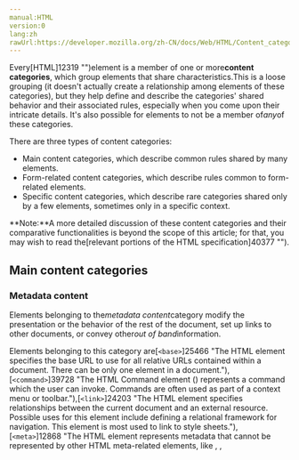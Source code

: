 ```yaml
---
manual:HTML
version:0
lang:zh
rawUrl:https://developer.mozilla.org/zh-CN/docs/Web/HTML/Content_categories
---
```






Every[HTML]12319 "")element is a member of one or more**content categories**, which group elements that share characteristics.This is a loose grouping (it doesn&#39;t actually create a relationship among elements of these categories), but they help define and describe the categories&#39; shared behavior and their associated rules, especially when you come upon their intricate details. It&#39;s also possible for elements to not be a member of*any*of these categories.



There are three types of content categories:


* Main content categories, which describe common rules shared by many elements.
* Form-related content categories, which describe rules common to form-related elements.
* Specific content categories, which describe rare categories shared only by a few elements, sometimes only in a specific context.


**Note:**A more detailed discussion of these content categories and their comparative functionalities is beyond the scope of this article; for that, you may wish to read the[relevant portions of the HTML specification]40377 "").







## Main content categories<a name="Main_content_categories"></a>

### Metadata content<a name="Metadata_content"></a>


Elements belonging to the*metadata content*category modify the presentation or the behavior of the rest of the document, set up links to other documents, or convey other*out of band*information.



Elements belonging to this category are[`<base>`]25466 "The HTML <base> element specifies the base URL to use for all relative URLs contained within a document. There can be only one <base> element in a document."),<i></i>[`<command>`]39728 "The HTML Command element (<command>) represents a command which the user can invoke. Commands are often used as part of a context menu or toolbar."),[`<link>`]24203 "The HTML <link> element specifies relationships between the current document and an external resource. Possible uses for this element include defining a relational framework for navigation. This element is most used to link to style sheets."),[`<meta>`]12868 "The HTML <meta> element represents metadata that cannot be represented by other HTML meta-related elements, like <base>, <link>, <script>, <style> or <title>."),[`<noscript>`]39428 "The HTML <noscript> element defines a section of HTML to be inserted if a script type on the page is unsupported or if scripting is currently turned off in the browser."),[`<script>`]39431 "The HTML <script> element is used to embed or reference executable code; this is typically used to embed or refer to JavaScript code."),[`<style>`]13253 "The HTML <style> element contains style information for a document, or part of a document.")and[`<title>`]13524 "The HTML Title element (<title>) defines the title of the document, shown in a browser's title bar or on the page's tab.").


### Flow content<a name="Flow_content"></a>


Elements belonging to the flow content category typically contain text or embedded content. They are:[`<a>`]24205 "The HTML <a> element (or anchor element) creates a hyperlink to other web pages, files, locations within the same page, email addresses, or any other URL."),[`<abbr>`]39399 "The HTML <abbr> element represents an abbreviation and optionally provides a full description for it. If present, the title attribute must contain this full description and nothing else."),[`<address>`]39401 "The HTML <address> element indicates that the enclosed HTML provides contact information for a person or people, or for an organization."),[`<article>`]36799 "The HTML <article> element represents a self-contained composition in a document, page, application, or site, which is intended to be independently distributable or reusable (e.g., in syndication). Examples include: a forum post, a magazine or newspaper article, or a blog entry."),[`<aside>`]36800 "The HTML <aside> element represents a portion of a document whose content is only indirectly related to the document's main content."),[`<audio>`]13227 "The HTML <audio> element is used to embed sound content in documents. It may contain one or more audio sources, represented using the src attribute or the <source> element: the browser will choose the most suitable one. It can also be the destination for streamed media, using a MediaStream."),[`<b>`]39402 "The HTML Bring Attention To element (<b>)  is used to draw the reader's attention to the element's contents, which are not otherwise granted special importance."),[`<bdo>`]39404 "The HTML Bidirectional Text Override element (<bdo>) overrides the current directionality of text, so that the text within is rendered in a different direction."),[`<bdi>`]39403 "The HTML <bdi> element (bidirectional isolation) isolates a span of text that might be formatted in a different direction from other text outside it."),[`<blockquote>`]13146 "The HTML <blockquote> Element (or HTML Block Quotation Element) indicates that the enclosed text is an extended quotation. Usually, this is rendered visually by indentation (see Notes for how to change it). A URL for the source of the quotation may be given using the cite attribute, while a text representation of the source can be given using the <cite> element."),[`<br>`]12141 "The HTML <br> element produces a line break in text (carriage-return). It is useful for writing a poem or an address, where the division of lines is significant."),[`<button>`]23957 "The HTML <button> element represents a clickable button, which can be used in forms, or anywhere in a document that needs simple, standard button functionality."),[`<canvas>`]470 "Use the HTML <canvas> element with either the canvas scripting API or the WebGL API to draw graphics and animations."),[`<cite>`]13148 "The HTML Citation element (<cite>) is used to describe a reference to a cited creative work, and must include either the title or the URL of that work."),[`<code>`]34192 "The HTML <code> element displays its contents styled in a fashion intended to indicate that the text is a short fragment of computer code."),<i></i>[`<command>`]39728 "The HTML Command element (<command>) represents a command which the user can invoke. Commands are often used as part of a context menu or toolbar."),[`<data>`]12271 "The HTML <data> element links a given content with a machine-readable translation. If the content is time- or date-related, the <time> element must be used."),[`<datalist>`]12283 "The HTML <datalist> element contains a set of <option> elements that represent the values available for other controls."),[`<del>`]12904 "The HTML <del> element represents a range of text that has been deleted from a document."),[`<details>`]12290 "The HTML Details Element (<details>) is used to create a disclosure widget in which information is visible only when the widget is toggled into an "open" state. A summary or label can be provided using the <summary> element."),[`<dfn>`]39410 "The HTML Definition element (<dfn>) is used to indicate the term being defined within the context of a definition phrase or sentence."),[`<div>`]24289 "The HTML Content Division element (<div>) is the generic container for flow content. It has no effect on the content or layout until styled using CSS."),[`<dl>`]12267 "The HTML <dl> element represents a description list. The element encloses a list of groups of terms (specified using the <dt> element) and descriptions (provided by <dd> elements). Common uses for this element are to implement a glossary or to display metadata (a list of key-value pairs)."),[`<em>`]39413 "The HTML <em> element marks text that has stress emphasis. The <em> element can be nested, with each level of nesting indicating a greater degree of emphasis."),[`<embed>`]12384 "The HTML <embed> element embeds external content at the specified point in the document. This content is provided by an external application or other source of interactive content such as a browser plug-in."),[`<fieldset>`]17155 "The HTML <fieldset> element is used to group several controls as well as labels (<label>) within a web form."),[`<figure>`]39415 "The HTML <figure> element represents self-contained content, frequently with a caption (<figcaption>), and is typically referenced as a single unit."),[`<footer>`]32760 "The HTML <footer> element represents a footer for its nearest sectioning content or sectioning root element. A footer typically contains information about the author of the section, copyright data or links to related documents."),[`<form>`]12729 "The HTML <form> element represents a document section that contains interactive controls to submit information to a web server."),[`<h1>`]12534 "Heading elements implement six levels of document headings, <h1> is the most important and <h6> is the least. A heading element briefly describes the topic of the section it introduces. Heading information may be used by user agents, for example, to construct a table of contents for a document automatically."),[`<h2>`]12535 "Heading elements implement six levels of document headings, <h1> is the most important and <h6> is the least. A heading element briefly describes the topic of the section it introduces. Heading information may be used by user agents, for example, to construct a table of contents for a document automatically."),[`<h3>`]12536 "Heading elements implement six levels of document headings, <h1> is the most important and <h6> is the least. A heading element briefly describes the topic of the section it introduces. Heading information may be used by user agents, for example, to construct a table of contents for a document automatically."),[`<h4>`]12537 "Heading elements implement six levels of document headings, <h1> is the most important and <h6> is the least. A heading element briefly describes the topic of the section it introduces. Heading information may be used by user agents, for example, to construct a table of contents for a document automatically."),[`<h5>`]12538 "Heading elements implement six levels of document headings, <h1> is the most important and <h6> is the least. A heading element briefly describes the topic of the section it introduces. Heading information may be used by user agents, for example, to construct a table of contents for a document automatically."),[`<h6>`]12539 "Heading elements implement six levels of document headings, <h1> is the most important and <h6> is the least. A heading element briefly describes the topic of the section it introduces. Heading information may be used by user agents, for example, to construct a table of contents for a document automatically."),[`<header>`]39416 "The HTML <header> element represents introductory content, typically a group of introductory or navigational aids. It may contain some heading elements but also other elements like a logo, a search form, an author name, and so on."),[`<hgroup>`]39417 "The HTML <hgroup> element represents a multi-level heading for a section of a document. It groups a set of <h1>–<h6> elements."),[`<hr>`]12514 "The HTML <hr> element represents a thematic break between paragraph-level elements (for example, a change of scene in a story, or a shift of topic with a section); historically, this has been presented as a horizontal rule or line."),[`<i>`]39418 "The HTML <i> element represents a range of text that is set off from the normal text for some reason, for example, technical terms, foreign language phrases, or fictional character thoughts. It is typically displayed in italic type."),[`<iframe>`]24626 "The HTML <iframe> element represents a nested browsing context, effectively embedding another HTML page into the current page. In HTML 4.01, a document may contain a head and a body or a head and a frameset, but not both a body and a frameset. However, an <iframe> can be used within a normal document body. Each browsing context has its own session history and active document. The browsing context that contains the embedded content is called the parent browsing context. The top-level browsing context (which has no parent) is typically the browser window."),[`<img>`]26829 "The HTML <img> element embeds an image into the document."),[`<input>`]17158 "The HTML <input> element is used to create interactive controls for web-based forms in order to accept data from the user."),[`<ins>`]12905 "The HTML <ins> element represents a range of text that has been added to a document."),[`<kbd>`]39419 "The HTML Keyboard Input element (<kbd>) represents a span of inline text denoting textual user input from a keyboard, voice input, or any other text entry device."),<i></i>[`<keygen>`]12739 "The HTML <keygen> element exists to facilitate generation of key material, and submission of the public key as part of an HTML form. This mechanism is designed for use with Web-based certificate management systems. It is expected that the <keygen> element will be used in an HTML form along with other information needed to construct a certificate request, and that the result of the process will be a signed certificate."),[`<label>`]12888 "The HTML <label> element represents a caption for an item in a user interface."),[`<main>`]39421 "The HTML <main> element represents the main content of the <body> of a document, portion of a document, or application. The main content area consists of content that is directly related to, or expands upon the central topic of, a document or the central functionality of an application."),[`<map>`]12820 "The HTML <map> element is used with <area> elements to define an image map (a clickable link area)."),[`<mark>`]39422 "The HTML Mark Text element (<mark>) represents text which is marked or highlighted for reference or notation purposes, due to the marked passage's relevance or importance in the enclosing context."),`[&lt;math&gt;]31180 "<math>")`,[`<menu>`]39424 "The HTML <menu> element represents a group of commands that a user can perform or activate. This includes both list menus, which might appear across the top of a screen, as well as context menus, such as those that might appear underneath a button after it has been clicked."),[`<meter>`]12874 "The HTML <meter> element represents either a scalar value within a known range or a fractional value."),[`<nav>`]36801 "The HTML <nav> element represents a section of a page whose purpose is to provide navigation links, either within the current document or to other documents. Common examples of navigation sections are menus, tables of contents, and indexes."),[`<noscript>`]39428 "The HTML <noscript> element defines a section of HTML to be inserted if a script type on the page is unsupported or if scripting is currently turned off in the browser."),[`<object>`]12937 "The HTML <object> element represents an external resource, which can be treated as an image, a nested browsing context, or a resource to be handled by a plugin."),[`<ol>`]12759 "The HTML <ol> element represents an ordered list of items, typically rendered as a numbered list."),[`<output>`]13051 "The HTML Output element (<output>) is a container element into which a site or app can inject the results of a calculation or the outcome of a user action."),[`<p>`]13089 "The HTML <p> element represents a paragraph of text."),[`<pre>`]13128 "The HTML <pre> element represents preformatted text which is to be presented exactly as written in the HTML file."),[`<progress>`]36419 "The HTML <progress> element displays an indicator showing the completion progress of a task, typically displayed as a progress bar."),[`<q>`]13147 "The HTML <q> element  indicates that the enclosed text is a short inline quotation. Most modern browsers implement this by surrounding the text in quotation marks. "),[`<ruby>`]34486 "The HTML <ruby> element represents a ruby annotation. Ruby annotations are for showing pronunciation of East Asian characters."),[`<s>`]36676 "The HTML <s> element renders text with a strikethrough, or a line through it. Use the <s> element to represent things that are no longer relevant or no longer accurate. However, <s> is not appropriate when indicating document edits; for that, use the <del> and <ins> elements, as appropriate."),[`<samp>`]39430 "The HTML Sample Element (<samp>) is used to enclose inline text which represents sample (or quoted) output from a computer program."),[`<script>`]39431 "The HTML <script> element is used to embed or reference executable code; this is typically used to embed or refer to JavaScript code."),[`<section>`]36280 "The HTML <section> element represents a standalone section — which doesn't have a more specific semantic element to represent it — contained within an HTML document."),[`<select>`]18852 "The HTML <select> element represents a control that provides a menu of options:"),[`<small>`]39432 "The HTML <small> element makes the text font size one size smaller (for example, from large to medium, or from small to x-small) down to the browser's minimum font size.  In HTML5, this element is repurposed to represent side-comments and small print, including copyright and legal text, independent of its styled presentation."),[`<span>`]13247 "The HTML <span> element is a generic inline container for phrasing content, which does not inherently represent anything. It can be used to group elements for styling purposes (using the class or id attributes), or because they share attribute values, such as lang."),[`<strong>`]39435 "The HTML Strong Importance Element (<strong>) indicates that its contents have strong importance, seriousness, or urgency. Browsers typically render the contents in bold type."),[`<sub>`]30246 "The HTML Subscript element (<sub>) specifies inline text which should be displayed as subscript for solely typographical reasons. Subscripts are typically rendered with a lowered baseline using smaller text."),[`<sup>`]30247 "The HTML Superscript element (<sup>) specifies inline text which is to be displayed as superscript for solely typographical reasons."),[`<svg>`]18140 "The svg element can be used to embed an SVG fragment inside the current document (for example, an HTML document). This SVG fragment has its own viewport and coordinate system."),[`<table>`]31806 "The HTML <table> element represents tabular data — that is, information presented in a two-dimensional table comprised of rows and columns of cells containing data."),[`<template>`]39436 "The HTML <template> element is a mechanism for holding client-side content that is not to be rendered when a page is loaded but may subsequently be instantiated during runtime using JavaScript."),[`<textarea>`]25792 "The HTML <textarea> element represents a multi-line plain-text editing control."),[`<time>`]13507 "The HTML <time> element represents either a time on a 24-hour clock or a precise date in the Gregorian calendar (with optional time and timezone information)."),[`<ul>`]13566 "The HTML <ul> element represents an unordered list of items, typically rendered as a bulleted list."),[`<var>`]39438 "The HTML Variable element (<var>) represents the name of a variable in a mathematical expression or a programming context."),[`<video>`]13226 "Use the HTML <video> element to embed video content in a document."),[`<wbr>`]39439 "The HTML <wbr> element represents a word break opportunity—a position within text where the browser may optionally break a line, though its line-breaking rules would not otherwise create a break at that location.")and Text.



A few other elements belong to this category, but only if a specific condition is fulfilled:


* [`<area>`]12822 "The HTML <area> element defines a hot-spot region on an image, and optionally associates it with a hypertext link. This element is used only within a <map> element."), if it is a descendant of a[`<map>`]12820 "The HTML <map> element is used with <area> elements to define an image map (a clickable link area).")element
* [`<link>`]24203 "The HTML <link> element specifies relationships between the current document and an external resource. Possible uses for this element include defining a relational framework for navigation. This element is most used to link to style sheets."), if the[itemprop]40379 "")attribute is present
* [`<meta>`]12868 "The HTML <meta> element represents metadata that cannot be represented by other HTML meta-related elements, like <base>, <link>, <script>, <style> or <title>."), if the[**itemprop**]40379 "")attribute is present
* [`<style>`]13253 "The HTML <style> element contains style information for a document, or part of a document."), if the`[scoped]40380 "")`attribute is present

### Sectioning content<a name="Sectioning_content"></a>


Elements belonging to the sectioning content model create a[section in the current outline]32709 "Sections and Outlines of an HTML5 document")that defines the scope of[`<header>`]39416 "The HTML <header> element represents introductory content, typically a group of introductory or navigational aids. It may contain some heading elements but also other elements like a logo, a search form, an author name, and so on.")elements,[`<footer>`]32760 "The HTML <footer> element represents a footer for its nearest sectioning content or sectioning root element. A footer typically contains information about the author of the section, copyright data or links to related documents.")elements, and[heading content]40381 "").



Elements belonging to this category are[`<article>`]36799 "The HTML <article> element represents a self-contained composition in a document, page, application, or site, which is intended to be independently distributable or reusable (e.g., in syndication). Examples include: a forum post, a magazine or newspaper article, or a blog entry."),[`<aside>`]36800 "The HTML <aside> element represents a portion of a document whose content is only indirectly related to the document's main content."),[`<nav>`]36801 "The HTML <nav> element represents a section of a page whose purpose is to provide navigation links, either within the current document or to other documents. Common examples of navigation sections are menus, tables of contents, and indexes.")and[`<section>`]36280 "The HTML <section> element represents a standalone section — which doesn't have a more specific semantic element to represent it — contained within an HTML document.").



Do not confuse this content model with the[sectioning root]39173 "Sections and Outlines of an HTML5 document#sectioning root")category, which isolates its content from the regular outline.



### Heading content<a name="Heading_content"></a>


Heading content defines the title of a section, whether marked by an explicit[sectioning content]40382 "")element, or implicitly defined by the heading content itself.



Elements belonging to this category are[`<h1>`]12534 "Heading elements implement six levels of document headings, <h1> is the most important and <h6> is the least. A heading element briefly describes the topic of the section it introduces. Heading information may be used by user agents, for example, to construct a table of contents for a document automatically."),[`<h2>`]12535 "Heading elements implement six levels of document headings, <h1> is the most important and <h6> is the least. A heading element briefly describes the topic of the section it introduces. Heading information may be used by user agents, for example, to construct a table of contents for a document automatically."),[`<h3>`]12536 "Heading elements implement six levels of document headings, <h1> is the most important and <h6> is the least. A heading element briefly describes the topic of the section it introduces. Heading information may be used by user agents, for example, to construct a table of contents for a document automatically."),[`<h4>`]12537 "Heading elements implement six levels of document headings, <h1> is the most important and <h6> is the least. A heading element briefly describes the topic of the section it introduces. Heading information may be used by user agents, for example, to construct a table of contents for a document automatically."),[`<h5>`]12538 "Heading elements implement six levels of document headings, <h1> is the most important and <h6> is the least. A heading element briefly describes the topic of the section it introduces. Heading information may be used by user agents, for example, to construct a table of contents for a document automatically."),[`<h6>`]12539 "Heading elements implement six levels of document headings, <h1> is the most important and <h6> is the least. A heading element briefly describes the topic of the section it introduces. Heading information may be used by user agents, for example, to construct a table of contents for a document automatically.")and[`<hgroup>`]39417 "The HTML <hgroup> element represents a multi-level heading for a section of a document. It groups a set of <h1>–<h6> elements.").



Though likely to contain heading content, the[`<header>`]39416 "The HTML <header> element represents introductory content, typically a group of introductory or navigational aids. It may contain some heading elements but also other elements like a logo, a search form, an author name, and so on.")is not heading content itself.




**Note:**The[`<hgroup>`]39417 "The HTML <hgroup> element represents a multi-level heading for a section of a document. It groups a set of <h1>–<h6> elements.")element was removed from the W3C HTML specification prior to HTML 5 being finalized, but is still part of the WHATWG specification and is at least partially supported by most browsers.



### Phrasing content<a name="Phrasing_content"></a>


Phrasing content defines the text and the mark-up it contains. Runs of phrasing content make up paragraphs.



Elements belonging to this category are[`<abbr>`]39399 "The HTML <abbr> element represents an abbreviation and optionally provides a full description for it. If present, the title attribute must contain this full description and nothing else."),[`<audio>`]13227 "The HTML <audio> element is used to embed sound content in documents. It may contain one or more audio sources, represented using the src attribute or the <source> element: the browser will choose the most suitable one. It can also be the destination for streamed media, using a MediaStream."),[`<b>`]39402 "The HTML Bring Attention To element (<b>)  is used to draw the reader's attention to the element's contents, which are not otherwise granted special importance."),[`<bdo>`]39404 "The HTML Bidirectional Text Override element (<bdo>) overrides the current directionality of text, so that the text within is rendered in a different direction."),[`<br>`]12141 "The HTML <br> element produces a line break in text (carriage-return). It is useful for writing a poem or an address, where the division of lines is significant."),[`<button>`]23957 "The HTML <button> element represents a clickable button, which can be used in forms, or anywhere in a document that needs simple, standard button functionality."),[`<canvas>`]470 "Use the HTML <canvas> element with either the canvas scripting API or the WebGL API to draw graphics and animations."),[`<cite>`]13148 "The HTML Citation element (<cite>) is used to describe a reference to a cited creative work, and must include either the title or the URL of that work."),[`<code>`]34192 "The HTML <code> element displays its contents styled in a fashion intended to indicate that the text is a short fragment of computer code."),<i></i>[`<command>`]39728 "The HTML Command element (<command>) represents a command which the user can invoke. Commands are often used as part of a context menu or toolbar."),[`<data>`]12271 "The HTML <data> element links a given content with a machine-readable translation. If the content is time- or date-related, the <time> element must be used."),[`<datalist>`]12283 "The HTML <datalist> element contains a set of <option> elements that represent the values available for other controls."),[`<dfn>`]39410 "The HTML Definition element (<dfn>) is used to indicate the term being defined within the context of a definition phrase or sentence."),[`<em>`]39413 "The HTML <em> element marks text that has stress emphasis. The <em> element can be nested, with each level of nesting indicating a greater degree of emphasis."),[`<embed>`]12384 "The HTML <embed> element embeds external content at the specified point in the document. This content is provided by an external application or other source of interactive content such as a browser plug-in."),[`<i>`]39418 "The HTML <i> element represents a range of text that is set off from the normal text for some reason, for example, technical terms, foreign language phrases, or fictional character thoughts. It is typically displayed in italic type."),[`<iframe>`]24626 "The HTML <iframe> element represents a nested browsing context, effectively embedding another HTML page into the current page. In HTML 4.01, a document may contain a head and a body or a head and a frameset, but not both a body and a frameset. However, an <iframe> can be used within a normal document body. Each browsing context has its own session history and active document. The browsing context that contains the embedded content is called the parent browsing context. The top-level browsing context (which has no parent) is typically the browser window."),[`<img>`]26829 "The HTML <img> element embeds an image into the document."),[`<input>`]17158 "The HTML <input> element is used to create interactive controls for web-based forms in order to accept data from the user."),[`<kbd>`]39419 "The HTML Keyboard Input element (<kbd>) represents a span of inline text denoting textual user input from a keyboard, voice input, or any other text entry device."),<i></i>[`<keygen>`]12739 "The HTML <keygen> element exists to facilitate generation of key material, and submission of the public key as part of an HTML form. This mechanism is designed for use with Web-based certificate management systems. It is expected that the <keygen> element will be used in an HTML form along with other information needed to construct a certificate request, and that the result of the process will be a signed certificate."),[`<label>`]12888 "The HTML <label> element represents a caption for an item in a user interface."),[`<mark>`]39422 "The HTML Mark Text element (<mark>) represents text which is marked or highlighted for reference or notation purposes, due to the marked passage's relevance or importance in the enclosing context."),`[&lt;math&gt;]31180 "<math>")`,[`<meter>`]12874 "The HTML <meter> element represents either a scalar value within a known range or a fractional value."),[`<noscript>`]39428 "The HTML <noscript> element defines a section of HTML to be inserted if a script type on the page is unsupported or if scripting is currently turned off in the browser."),[`<object>`]12937 "The HTML <object> element represents an external resource, which can be treated as an image, a nested browsing context, or a resource to be handled by a plugin."),[`<output>`]13051 "The HTML Output element (<output>) is a container element into which a site or app can inject the results of a calculation or the outcome of a user action."),[`<progress>`]36419 "The HTML <progress> element displays an indicator showing the completion progress of a task, typically displayed as a progress bar."),[`<q>`]13147 "The HTML <q> element  indicates that the enclosed text is a short inline quotation. Most modern browsers implement this by surrounding the text in quotation marks. "),[`<ruby>`]34486 "The HTML <ruby> element represents a ruby annotation. Ruby annotations are for showing pronunciation of East Asian characters."),[`<samp>`]39430 "The HTML Sample Element (<samp>) is used to enclose inline text which represents sample (or quoted) output from a computer program."),[`<script>`]39431 "The HTML <script> element is used to embed or reference executable code; this is typically used to embed or refer to JavaScript code."),[`<select>`]18852 "The HTML <select> element represents a control that provides a menu of options:"),[`<small>`]39432 "The HTML <small> element makes the text font size one size smaller (for example, from large to medium, or from small to x-small) down to the browser's minimum font size.  In HTML5, this element is repurposed to represent side-comments and small print, including copyright and legal text, independent of its styled presentation."),[`<span>`]13247 "The HTML <span> element is a generic inline container for phrasing content, which does not inherently represent anything. It can be used to group elements for styling purposes (using the class or id attributes), or because they share attribute values, such as lang."),[`<strong>`]39435 "The HTML Strong Importance Element (<strong>) indicates that its contents have strong importance, seriousness, or urgency. Browsers typically render the contents in bold type."),[`<sub>`]30246 "The HTML Subscript element (<sub>) specifies inline text which should be displayed as subscript for solely typographical reasons. Subscripts are typically rendered with a lowered baseline using smaller text."),[`<sup>`]30247 "The HTML Superscript element (<sup>) specifies inline text which is to be displayed as superscript for solely typographical reasons."),[`<svg>`]18140 "The svg element can be used to embed an SVG fragment inside the current document (for example, an HTML document). This SVG fragment has its own viewport and coordinate system."),[`<textarea>`]25792 "The HTML <textarea> element represents a multi-line plain-text editing control."),[`<time>`]13507 "The HTML <time> element represents either a time on a 24-hour clock or a precise date in the Gregorian calendar (with optional time and timezone information)."),[`<var>`]39438 "The HTML Variable element (<var>) represents the name of a variable in a mathematical expression or a programming context."),[`<video>`]13226 "Use the HTML <video> element to embed video content in a document."),[`<wbr>`]39439 "The HTML <wbr> element represents a word break opportunity—a position within text where the browser may optionally break a line, though its line-breaking rules would not otherwise create a break at that location.")and plain text (not only consisting of white spaces characters).



A few other elements belong to this category, but only if a specific condition is fulfilled:


* [`<a>`]24205 "The HTML <a> element (or anchor element) creates a hyperlink to other web pages, files, locations within the same page, email addresses, or any other URL."), if it contains only phrasing content
* [`<area>`]12822 "The HTML <area> element defines a hot-spot region on an image, and optionally associates it with a hypertext link. This element is used only within a <map> element."), if it is a descendant of a[`<map>`]12820 "The HTML <map> element is used with <area> elements to define an image map (a clickable link area).")element
* [`<del>`]12904 "The HTML <del> element represents a range of text that has been deleted from a document."), if it contains only phrasing content
* [`<ins>`]12905 "The HTML <ins> element represents a range of text that has been added to a document."), if it contains only phrasing content
* [`<link>`]24203 "The HTML <link> element specifies relationships between the current document and an external resource. Possible uses for this element include defining a relational framework for navigation. This element is most used to link to style sheets."), if the[**itemprop**]40383 "")attribute is present
* [`<map>`]12820 "The HTML <map> element is used with <area> elements to define an image map (a clickable link area)."), if it contains only phrasing content
* [`<meta>`]12868 "The HTML <meta> element represents metadata that cannot be represented by other HTML meta-related elements, like <base>, <link>, <script>, <style> or <title>."), if the[**itemprop**]40383 "")attribute is present

### Embedded content<a name="Embedded_content"></a>


Embedded content imports another resource or inserts content from another mark-up language or namespace into the document. Elements that belong to this category include:[`<audio>`]13227 "The HTML <audio> element is used to embed sound content in documents. It may contain one or more audio sources, represented using the src attribute or the <source> element: the browser will choose the most suitable one. It can also be the destination for streamed media, using a MediaStream."),[`<canvas>`]470 "Use the HTML <canvas> element with either the canvas scripting API or the WebGL API to draw graphics and animations."),[`<embed>`]12384 "The HTML <embed> element embeds external content at the specified point in the document. This content is provided by an external application or other source of interactive content such as a browser plug-in."),[`<iframe>`]24626 "The HTML <iframe> element represents a nested browsing context, effectively embedding another HTML page into the current page. In HTML 4.01, a document may contain a head and a body or a head and a frameset, but not both a body and a frameset. However, an <iframe> can be used within a normal document body. Each browsing context has its own session history and active document. The browsing context that contains the embedded content is called the parent browsing context. The top-level browsing context (which has no parent) is typically the browser window."),[`<img>`]26829 "The HTML <img> element embeds an image into the document."),`[&lt;math&gt;]31180 "<math>")`,[`<object>`]12937 "The HTML <object> element represents an external resource, which can be treated as an image, a nested browsing context, or a resource to be handled by a plugin."),[`<svg>`]18140 "The svg element can be used to embed an SVG fragment inside the current document (for example, an HTML document). This SVG fragment has its own viewport and coordinate system."),[`<video>`]13226 "Use the HTML <video> element to embed video content in a document.").


### Interactive content<a name="Interactive_content"></a>


Interactive content includes elements that are specifically designed for user interaction. Elements that belong to this category include:[`<a>`]24205 "The HTML <a> element (or anchor element) creates a hyperlink to other web pages, files, locations within the same page, email addresses, or any other URL."),[`<button>`]23957 "The HTML <button> element represents a clickable button, which can be used in forms, or anywhere in a document that needs simple, standard button functionality."),[`<details>`]12290 "The HTML Details Element (<details>) is used to create a disclosure widget in which information is visible only when the widget is toggled into an "open" state. A summary or label can be provided using the <summary> element."),[`<embed>`]12384 "The HTML <embed> element embeds external content at the specified point in the document. This content is provided by an external application or other source of interactive content such as a browser plug-in."),[`<iframe>`]24626 "The HTML <iframe> element represents a nested browsing context, effectively embedding another HTML page into the current page. In HTML 4.01, a document may contain a head and a body or a head and a frameset, but not both a body and a frameset. However, an <iframe> can be used within a normal document body. Each browsing context has its own session history and active document. The browsing context that contains the embedded content is called the parent browsing context. The top-level browsing context (which has no parent) is typically the browser window."),<i></i>[`<keygen>`]12739 "The HTML <keygen> element exists to facilitate generation of key material, and submission of the public key as part of an HTML form. This mechanism is designed for use with Web-based certificate management systems. It is expected that the <keygen> element will be used in an HTML form along with other information needed to construct a certificate request, and that the result of the process will be a signed certificate."),[`<label>`]12888 "The HTML <label> element represents a caption for an item in a user interface."),[`<select>`]18852 "The HTML <select> element represents a control that provides a menu of options:"), and[`<textarea>`]25792 "The HTML <textarea> element represents a multi-line plain-text editing control.").<br></br>Some elements belong to this category only under specific conditions:


* [`<audio>`]13227 "The HTML <audio> element is used to embed sound content in documents. It may contain one or more audio sources, represented using the src attribute or the <source> element: the browser will choose the most suitable one. It can also be the destination for streamed media, using a MediaStream."), if the`[controls]40384 "")`attribute is present
* [`<img>`]26829 "The HTML <img> element embeds an image into the document."), if the`[usemap]40385 "")`attribute is present
* [`<input>`]17158 "The HTML <input> element is used to create interactive controls for web-based forms in order to accept data from the user."), if the`[type]27547 "")`attribute is not in the hidden state
* [`<menu>`]39424 "The HTML <menu> element represents a group of commands that a user can perform or activate. This includes both list menus, which might appear across the top of a screen, as well as context menus, such as those that might appear underneath a button after it has been clicked."), if the`[type]40386 "")`attribute is in the toolbar state
* [`<object>`]12937 "The HTML <object> element represents an external resource, which can be treated as an image, a nested browsing context, or a resource to be handled by a plugin."), if the`[usemap]12969 "")`attribute is present
* [`<video>`]13226 "Use the HTML <video> element to embed video content in a document."), if the`[controls]40387 "")`attribute is present

### Palpable content<a name="Palpable_content"></a>


Content is palpable when it&#39;s neither empty or hidden; it is content that is rendered and is substantive. Elements whose model is flow content or phrasing content should have at least one node which is palpable.


### Form-associated content<a name="Form-associated_content"></a>


Form-associated content comprises elements that have a form owner, exposed by a**form**attribute. A form owner is either the containing[`<form>`]12729 "The HTML <form> element represents a document section that contains interactive controls to submit information to a web server.")element or the element whose id is specified in the**form**attribute.


* [`<button>`]23957 "The HTML <button> element represents a clickable button, which can be used in forms, or anywhere in a document that needs simple, standard button functionality.")
* [`<fieldset>`]17155 "The HTML <fieldset> element is used to group several controls as well as labels (<label>) within a web form.")
* [`<input>`]17158 "The HTML <input> element is used to create interactive controls for web-based forms in order to accept data from the user.")
* <i></i>[`<keygen>`]12739 "The HTML <keygen> element exists to facilitate generation of key material, and submission of the public key as part of an HTML form. This mechanism is designed for use with Web-based certificate management systems. It is expected that the <keygen> element will be used in an HTML form along with other information needed to construct a certificate request, and that the result of the process will be a signed certificate.")
* [`<label>`]12888 "The HTML <label> element represents a caption for an item in a user interface.")
* [`<meter>`]12874 "The HTML <meter> element represents either a scalar value within a known range or a fractional value.")
* [`<object>`]12937 "The HTML <object> element represents an external resource, which can be treated as an image, a nested browsing context, or a resource to be handled by a plugin.")
* [`<output>`]13051 "The HTML Output element (<output>) is a container element into which a site or app can inject the results of a calculation or the outcome of a user action.")
* [`<progress>`]36419 "The HTML <progress> element displays an indicator showing the completion progress of a task, typically displayed as a progress bar.")
* [`<select>`]18852 "The HTML <select> element represents a control that provides a menu of options:")
* [`<textarea>`]25792 "The HTML <textarea> element represents a multi-line plain-text editing control.")


This category contains several sub-categories:

<dl><dt id='Form_listed'>listed</dt><dd>Elements that are listed in the[form.elements]40388 "DOM/form.elements")and fieldset.elements IDL collections. Contains[`<button>`]23957 "The HTML <button> element represents a clickable button, which can be used in forms, or anywhere in a document that needs simple, standard button functionality."),[`<fieldset>`]17155 "The HTML <fieldset> element is used to group several controls as well as labels (<label>) within a web form."),[`<input>`]17158 "The HTML <input> element is used to create interactive controls for web-based forms in order to accept data from the user."),<i></i>[`<keygen>`]12739 "The HTML <keygen> element exists to facilitate generation of key material, and submission of the public key as part of an HTML form. This mechanism is designed for use with Web-based certificate management systems. It is expected that the <keygen> element will be used in an HTML form along with other information needed to construct a certificate request, and that the result of the process will be a signed certificate."),[`<object>`]12937 "The HTML <object> element represents an external resource, which can be treated as an image, a nested browsing context, or a resource to be handled by a plugin."),[`<output>`]13051 "The HTML Output element (<output>) is a container element into which a site or app can inject the results of a calculation or the outcome of a user action."),[`<select>`]18852 "The HTML <select> element represents a control that provides a menu of options:"), and[`<textarea>`]25792 "The HTML <textarea> element represents a multi-line plain-text editing control.").</dd><dt id='Form_labelable'>labelable</dt><dd>Elements that can be associated with[`<label>`]12888 "The HTML <label> element represents a caption for an item in a user interface.")elements. Contains[`<button>`]23957 "The HTML <button> element represents a clickable button, which can be used in forms, or anywhere in a document that needs simple, standard button functionality."),[`<input>`]17158 "The HTML <input> element is used to create interactive controls for web-based forms in order to accept data from the user."),<i></i>[`<keygen>`]12739 "The HTML <keygen> element exists to facilitate generation of key material, and submission of the public key as part of an HTML form. This mechanism is designed for use with Web-based certificate management systems. It is expected that the <keygen> element will be used in an HTML form along with other information needed to construct a certificate request, and that the result of the process will be a signed certificate."),[`<meter>`]12874 "The HTML <meter> element represents either a scalar value within a known range or a fractional value."),[`<output>`]13051 "The HTML Output element (<output>) is a container element into which a site or app can inject the results of a calculation or the outcome of a user action."),[`<progress>`]36419 "The HTML <progress> element displays an indicator showing the completion progress of a task, typically displayed as a progress bar."),[`<select>`]18852 "The HTML <select> element represents a control that provides a menu of options:"), and[`<textarea>`]25792 "The HTML <textarea> element represents a multi-line plain-text editing control.").</dd><dt id='Form_submittable'>submittable</dt><dd>Elements that can be used for constructing the form data set when the form is submitted. Contains[`<button>`]23957 "The HTML <button> element represents a clickable button, which can be used in forms, or anywhere in a document that needs simple, standard button functionality."),[`<input>`]17158 "The HTML <input> element is used to create interactive controls for web-based forms in order to accept data from the user."),<i></i>[`<keygen>`]12739 "The HTML <keygen> element exists to facilitate generation of key material, and submission of the public key as part of an HTML form. This mechanism is designed for use with Web-based certificate management systems. It is expected that the <keygen> element will be used in an HTML form along with other information needed to construct a certificate request, and that the result of the process will be a signed certificate."),[`<object>`]12937 "The HTML <object> element represents an external resource, which can be treated as an image, a nested browsing context, or a resource to be handled by a plugin."),[`<select>`]18852 "The HTML <select> element represents a control that provides a menu of options:"), and[`<textarea>`]25792 "The HTML <textarea> element represents a multi-line plain-text editing control.").</dd><dt id='Form_resettable'>resettable</dt><dd>Elements that can be affected when a form is reset. Contains[`<input>`]17158 "The HTML <input> element is used to create interactive controls for web-based forms in order to accept data from the user."),<i></i>[`<keygen>`]12739 "The HTML <keygen> element exists to facilitate generation of key material, and submission of the public key as part of an HTML form. This mechanism is designed for use with Web-based certificate management systems. It is expected that the <keygen> element will be used in an HTML form along with other information needed to construct a certificate request, and that the result of the process will be a signed certificate."),[`<output>`]13051 "The HTML Output element (<output>) is a container element into which a site or app can inject the results of a calculation or the outcome of a user action."),[`<select>`]18852 "The HTML <select> element represents a control that provides a menu of options:"), and[`<textarea>`]25792 "The HTML <textarea> element represents a multi-line plain-text editing control.").</dd></dl>
## Secondary categories<a name="Secondary_categories"></a>


There are some secondary classifications of elements that can be useful to be aware of as well.


### Script-supporting elements<a name="Script-supporting_elements"></a>


**Script-supporting elements**are elements which don&#39;t directly contribute to the rendered output of a document. Instead, they serve to support scripts, either by containing or specifying script code directly, or by specifying data that will be used by scripts.



The script-supporting elements are:


* [`<script>`]39431 "The HTML <script> element is used to embed or reference executable code; this is typically used to embed or refer to JavaScript code.")
* [`<template>`]39436 "The HTML <template> element is a mechanism for holding client-side content that is not to be rendered when a page is loaded but may subsequently be instantiated during runtime using JavaScript.")

## Transparent content model<a name="Transparent_content_model"></a>


If an element has a transparent content model, then its contents must be structured such that they would be valid HTML 5, even if the transparent element were removed and replaced by the child elements.



For example, the[`<del>`]12904 "The HTML <del> element represents a range of text that has been deleted from a document.")and[`<ins>`]12905 "The HTML <ins> element represents a range of text that has been added to a document.")elements are transparent:


```
<p>We hold these truths to be <del><em>sacred &amp; undeniable</em></del> <ins>self-evident</ins>.</p>
```


If those elements were removed, this fragment would still be valid HTML (if not correct English).


```
<p>We hold these truths to be <em>sacred &amp; undeniable</em> self-evident.</p>
```

## Other content models<a name="Other_content_models"></a>


Sectioning root.





